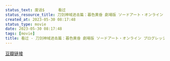 ```yaml
---
status_text: 废话$      看过
status_resource_title: 刀剑神域进击篇：暮色黄昏 劇場版 ソードアート・オンライン プログレッシブ 冥き夕闇のスケルツォ‎ (2022)
created_at: 2023-05-30 08:17:48
status_type: movie
date: 2023-05-30 08:17:48
tags: [movie]
title: 看过 - 刀剑神域进击篇：暮色黄昏 劇場版 ソードアート・オンライン プログレッシブ 冥き夕闇のスケルツォ‎ (2022)
---
```

[豆瓣链接](https://movie.douban.com/subject/35652451/)
